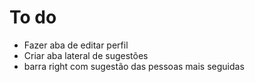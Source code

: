 # To do
- Fazer aba de editar perfil
- Criar aba lateral de sugestões
- barra right com sugestão das pessoas mais seguidas
